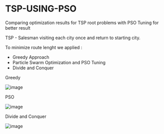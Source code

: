# TSP-USING-PSO
Comparing optimization results for TSP root problems with PSO Tuning for better result

TSP - Salesman visiting each city once and return to starting city.

To minimize route lenght we applied : 
- Greedy Approach
- Particle Swarm Optimization and PSO Tuning
- Divide and Conquer

Greedy

![image](https://github.com/Vimal201/TSP-USING-PSO/assets/77522470/318e423e-67e7-42cc-bab7-b3eb5cdabbdf)

PSO

![image](https://github.com/Vimal201/TSP-USING-PSO/assets/77522470/91dab95c-f6e0-466c-a2e6-4dd5f23a5843)

Divide and Conquer

![image](https://github.com/Vimal201/TSP-USING-PSO/assets/77522470/45c0111b-9726-4017-948b-c56e18b2d857)
